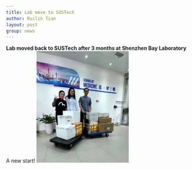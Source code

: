 ```yaml
---
title: Lab move to SUSTech
author: Ruilin Tian
layout: post
group: news
---
```


 **Lab moved back to SUSTech after 3 months at Shenzhen Bay Laboratory**
 A new start!
 <img src="/static/img/news/0423_lab_move.jpeg" width="50%" alt="0423_lab_move" class="img-fluid">
